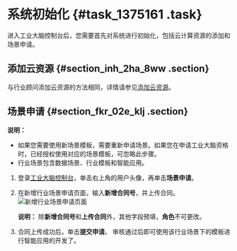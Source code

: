 # 系统初始化 {#task_1375161 .task}

进入工业大脑控制台后，您需要首先对系统进行初始化，包括云计算资源的添加和场景申请。

## 添加云资源 {#section_inh_2ha_8ww .section}

与行业顾问添加云资源的方法相同，详情请参见[添加云资源](../../../../cn.zh-CN/快速开始-行业顾问/添加云计算资源.md#)。

## 场景申请 {#section_fkr_02e_klj .section}

**说明：** 

-   如果您需要使用新场景模板，需要重新申请场景。如果您在申请工业大脑资格时，已经授权使用对应的场景模板，可忽略此步骤。
-   行业场景包含数据场景、行业模板和智能应用。

1.  登录[工业大脑控制台](https://et-industry-data-plant.aliyun.com/datafactory)，单击右上角的用户头像，再单击**场景申请**。
2.  在新增行业场景申请页面，输入**新增合同号**，并上传合同。![新增行业场景申请页面](http://static-aliyun-doc.oss-cn-hangzhou.aliyuncs.com/assets/img/1040910/156706566452474_zh-CN.png)

 

    **说明：** 除**新增合同号**和**上传合同**外，其他字段预填，**角色**不可更改。

3.  合同上传成功后，单击**提交申请**。 审核通过后即可使用该行业场景下的模板进行智能应用的开发了。

